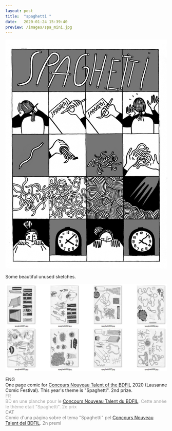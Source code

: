 ```yaml
---
layout: post
title:  "spaghetti "
date:   2020-01-24 15:39:40
preview: /images/spa_mini.jpg
---
```


![Picture 1](/images/spa_1.jpg)

Some beautiful unused sketches.

![Picture 2](/images/spa_4.jpg)


<div class="row">

  <div class="column">
  ENG<br>
  One page comic for <a href="https://www.bdfil.ch/concours-nouveau-talent-2020/">Concours Nouveau Talent of the BDFIL</a> 2020 (Lausanne Comic Festival). This year's theme is "Spaghetti". 2nd prize.
  </div>

  <div class="column">
  <font color="#A9A9A9">
  FR<br>
  BD en une planche pour le <a href="https://www.bdfil.ch/concours-nouveau-talent-2020/">Concours Nouveau Talent du BDFIL</a>. Cette année le thème etait "Spaghetti". 2e prix </font><br>
  </div>

   <div class="column">
   <font color="#808080">
   CAT<br>
   Comic d'una pàgina sobre el tema "Spaghetti" pel <a href="https://www.bdfil.ch/concours-nouveau-talent-2020/">Concours Nouveau Talent del BDFIL</a>. 2n premi</font><br>
   </div>
      </div>

